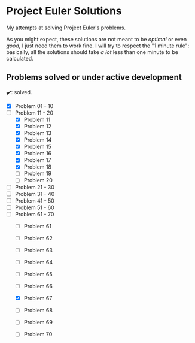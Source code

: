 # Project Euler Solutions

My attempts at solving Project Euler's problems.

As you might expect, these solutions are not meant to be _optimal_ or even _good_, I just need them to work fine. I will try to respect the "1 minute rule": basically, all the solutions should take _a lot_ less than one minute to be calculated.

## Problems solved or under active development

:heavy_check_mark:: solved.

- [x] Problem 01 - 10
- [ ] Problem 11 - 20
  - [x] Problem 11
  - [x] Problem 12
  - [x] Problem 13
  - [x] Problem 14
  - [x] Problem 15
  - [x] Problem 16
  - [x] Problem 17
  - [x] Problem 18
  - [ ] Problem 19
  - [ ] Problem 20
- [ ] Problem 21 - 30
- [ ] Problem 31 - 40
- [ ] Problem 41 - 50
- [ ] Problem 51 - 60
- [ ] Problem 61 - 70
  - [ ] Problem 61
  - [ ] Problem 62
  - [ ] Problem 63
  - [ ] Problem 64
  - [ ] Problem 65
  - [ ] Problem 66
  - [x] Problem 67
  - [ ] Problem 68
  - [ ] Problem 69
  - [ ] Problem 70
  